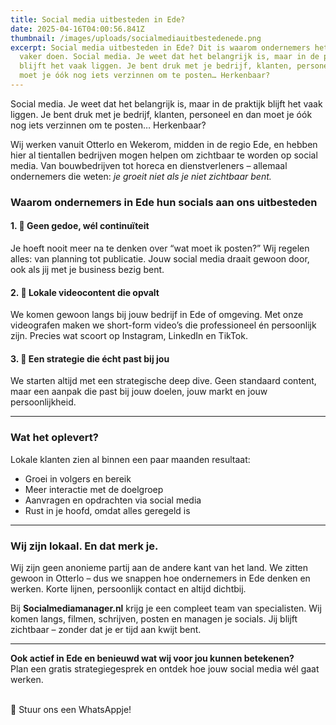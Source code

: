 ```yaml
---
title: Social media uitbesteden in Ede?
date: 2025-04-16T04:00:56.841Z
thumbnail: /images/uploads/socialmediauitbestedenede.png
excerpt: Social media uitbesteden in Ede? Dit is waarom ondernemers het steeds
  vaker doen. Social media. Je weet dat het belangrijk is, maar in de praktijk
  blijft het vaak liggen. Je bent druk met je bedrijf, klanten, personeel en dan
  moet je óók nog iets verzinnen om te posten… Herkenbaar?
---
```

Social media. Je weet dat het belangrijk is, maar in de praktijk blijft het vaak liggen. Je bent druk met je bedrijf, klanten, personeel en dan moet je óók nog iets verzinnen om te posten… Herkenbaar?

Wij werken vanuit Otterlo en Wekerom, midden in de regio Ede, en hebben hier al tientallen bedrijven mogen helpen om zichtbaar te worden op social media. Van bouwbedrijven tot horeca en dienstverleners – allemaal ondernemers die weten: *je groeit niet als je niet zichtbaar bent.*

### Waarom ondernemers in Ede hun socials aan ons uitbesteden

#### 1. 📲 Geen gedoe, wél continuïteit

Je hoeft nooit meer na te denken over “wat moet ik posten?” Wij regelen alles: van planning tot publicatie. Jouw social media draait gewoon door, ook als jij met je business bezig bent.

#### 2. 🎥 Lokale videocontent die opvalt

We komen gewoon langs bij jouw bedrijf in Ede of omgeving. Met onze videografen maken we short-form video’s die professioneel én persoonlijk zijn. Precies wat scoort op Instagram, LinkedIn en TikTok.

#### 3. 🎯 Een strategie die écht past bij jou

We starten altijd met een strategische deep dive. Geen standaard content, maar een aanpak die past bij jouw doelen, jouw markt en jouw persoonlijkheid.

- - -

### Wat het oplevert?

Lokale klanten zien al binnen een paar maanden resultaat:

* Groei in volgers en bereik
* Meer interactie met de doelgroep
* Aanvragen en opdrachten via social media
* Rust in je hoofd, omdat alles geregeld is

- - -

### Wij zijn lokaal. En dat merk je.

Wij zijn geen anonieme partij aan de andere kant van het land. We zitten gewoon in Otterlo – dus we snappen hoe ondernemers in Ede denken en werken. Korte lijnen, persoonlijk contact en altijd dichtbij.

Bij **Socialmediamanager.nl** krijg je een compleet team van specialisten. Wij komen langs, filmen, schrijven, posten en managen je socials. Jij blijft zichtbaar – zonder dat je er tijd aan kwijt bent.

- - -

**Ook actief in Ede en benieuwd wat wij voor jou kunnen betekenen?**\
Plan een gratis strategiegesprek en ontdek hoe jouw social media wél gaat werken.

\
📱 Stuur ons een WhatsAppje!